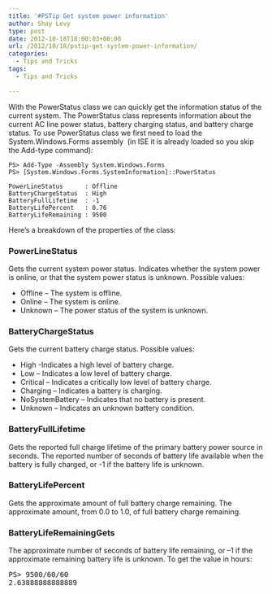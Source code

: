 ```yaml
---
title: '#PSTip Get system power information'
author: Shay Levy
type: post
date: 2012-10-18T18:00:03+00:00
url: /2012/10/18/pstip-get-system-power-information/
categories:
  - Tips and Tricks
tags:
  - Tips and Tricks

---
```

With the PowerStatus class we can quickly get the information status of the current system. The PowerStatus class represents information about the current AC line power status, battery charging status, and battery charge status. To use PowerStatus class we first need to load the System.Windows.Forms assembly  (in ISE it is already loaded so you skip the Add-type command):

```
PS> Add-Type -Assembly System.Windows.Forms
PS> [System.Windows.Forms.SystemInformation]::PowerStatus

PowerLineStatus      : Offline
BatteryChargeStatus  : High
BatteryFullLifetime  : -1
BatteryLifePercent   : 0.76
BatteryLifeRemaining : 9500
```

Here&#8217;s a breakdown of the properties of the class:

### PowerLineStatus

Gets the current system power status. Indicates whether the system power is online, or that the system power status is unknown. Possible values:

  * Offline &#8211; The system is offline.
  * Online &#8211; The system is online.
  * Unknown &#8211; The power status of the system is unknown.

### BatteryChargeStatus

Gets the current battery charge status. Possible values:

  * High -Indicates a high level of battery charge.
  * Low &#8211; Indicates a low level of battery charge.
  * Critical &#8211; Indicates a critically low level of battery charge.
  * Charging &#8211; Indicates a battery is charging.
  * NoSystemBattery &#8211; Indicates that no battery is present.
  * Unknown &#8211; Indicates an unknown battery condition.

### BatteryFullLifetime

Gets the reported full charge lifetime of the primary battery power source in seconds. The reported number of seconds of battery life available when the battery is fully charged, or -1 if the battery life is unknown.

### BatteryLifePercent

Gets the approximate amount of full battery charge remaining. The approximate amount, from 0.0 to 1.0, of full battery charge remaining.

### BatteryLifeRemainingGets

The approximate number of seconds of battery life remaining, or –1 if the approximate remaining battery life is unknown. To get the value in hours:

<pre class="brush: powershell; title: ; notranslate" title="">PS&gt; 9500/60/60
2.63888888888889
</pre>